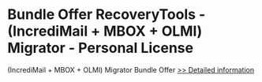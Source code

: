 # Bundle Offer RecoveryTools - (IncrediMail + MBOX + OLMl) Migrator - Personal License
(IncrediMail + MBOX + OLMl) Migrator Bundle Offer
[>> Detailed information](https://secure.shareit.com/shareit/product.html?productid=300998806&affiliateid=200057808)